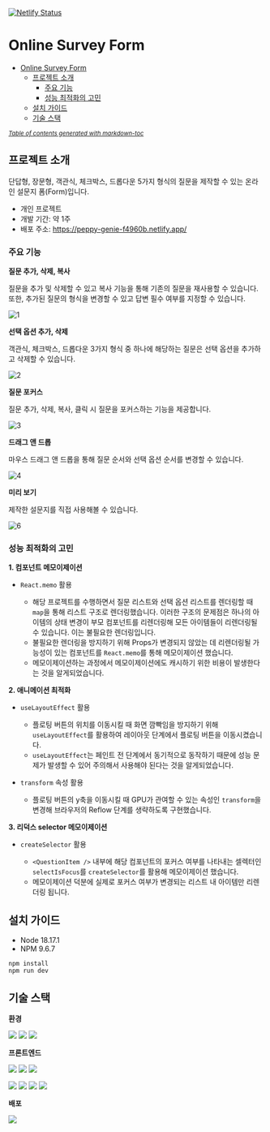 [![Netlify Status](https://api.netlify.com/api/v1/badges/feff7299-9c20-4a8a-af1a-0c4e69665ae5/deploy-status)](https://app.netlify.com/sites/peppy-genie-f4960b/deploys)

# Online Survey Form

- [Online Survey Form](#online-survey-form)
  * [프로젝트 소개](#프로젝트_소개)
    + [주요 기능](#주요_기능)
    + [성능 최적화의 고민](#성능_최적화의_고민)
  * [설치 가이드](#설치_가이드)
  * [기술 스택](#기술_스택)

<small><i><a href='http://ecotrust-canada.github.io/markdown-toc/'>Table of contents generated with markdown-toc</a></i></small>

## 프로젝트 소개
단답형, 장문형, 객관식, 체크박스, 드롭다운 5가지 형식의 질문을 제작할 수 있는 온라인 설문지 폼(Form)입니다.

- 개인 프로젝트
- 개발 기간: 약 1주
- 배포 주소: https://peppy-genie-f4960b.netlify.app/

### 주요 기능

**질문 추가, 삭제, 복사**

질문을 추가 및 삭제할 수 있고 복사 기능을 통해 기존의 질문을 재사용할 수 있습니다.<br/>또한, 추가된 질문의 형식을 변경할 수 있고 답변 필수 여부를 지정할 수 있습니다.

![1](https://github.com/sanbondeveloper/react-ts-survey/assets/146537655/f47dbd62-c210-48bf-86df-69f0e0c46274)

**선택 옵션 추가, 삭제**

객관식, 체크박스, 드롭다운 3가지 형식 중 하나에 해당하는 질문은 선택 옵션을 추가하고 삭제할 수 있습니다.

![2](https://github.com/sanbondeveloper/react-ts-survey/assets/146537655/0187db45-3295-487f-8ba4-c64d16855cda)

**질문 포커스**

질문 추가, 삭제, 복사, 클릭 시 질문을 포커스하는 기능을 제공합니다.

![3](https://github.com/sanbondeveloper/react-ts-survey/assets/146537655/518d090c-1745-4099-988d-6bac90c71e82)

**드래그 앤 드롭**

마우스 드래그 앤 드롭을 통해 질문 순서와 선택 옵션 순서를 변경할 수 있습니다.

![4](https://github.com/sanbondeveloper/react-ts-survey/assets/146537655/bc917f5e-6e2f-450c-a017-0ba5fe03452a)

**미리 보기**

제작한 설문지를 직접 사용해볼 수 있습니다.

![6](https://github.com/sanbondeveloper/react-ts-survey/assets/146537655/f45bda88-3718-4cfc-b260-9f237071c70d)

### 성능 최적화의 고민

**1. 컴포넌트 메모이제이션**

- `React.memo` 활용
  
  - 해당 프로젝트를 수행하면서 질문 리스트와 선택 옵션 리스트를 렌더링할 때 `map`을 통해 리스트 구조로 렌더링했습니다. 이러한 구조의 문제점은 하나의 아이템의 상태 변경이 부모 컴포넌트를 리렌더링해 모든 아이템들이 리렌더링될 수 있습니다. 이는 불필요한 렌더링입니다.
  - 불필요한 렌더링을 방지하기 위해 Props가 변경되지 않았는 데 리렌더링될 가능성이 있는 컴포넌트를 `React.memo`를 통해 메모이제이션 했습니다.
  - 메모이제이션하는 과정에서 메모이제이션에도 캐시하기 위한 비용이 발생한다는 것을 알게되었습니다.

**2. 애니메이션 최적화**

- `useLayoutEffect` 활용

  - 플로팅 버튼의 위치를 이동시킬 때 화면 깜빡임을 방지하기 위해 `useLayoutEffect`를 활용하여 레이아웃 단계에서 플로팅 버튼을 이동시켰습니다.
  - `useLayoutEffect`는 페인트 전 단계에서 동기적으로 동작하기 때문에 성능 문제가 발생할 수 있어 주의해서 사용해야 된다는 것을 알게되었습니다.

- `transform` 속성 활용

  - 플로팅 버튼의 y축을 이동시킬 때 GPU가 관여할 수 있는 속성인 `transform`을 변경해 브라우저의 Reflow 단계를 생략하도록 구현했습니다.

**3. 리덕스 selector 메모이제이션**

- `createSelector` 활용

  - `<QuestionItem />` 내부에 해당 컴포넌트의 포커스 여부를 나타내는 셀렉터인 `selectIsFocus`를 `createSelector`를 활용해 메모이제이션 했습니다.
  - 메모이제이션 덕분에 실제로 포커스 여부가 변경되는 리스트 내 아이템만 리렌더링 됩니다.

## 설치 가이드

- Node 18.17.1
- NPM 9.6.7

```
npm install
npm run dev
```
## 기술 스택

**환경**

<img src="https://img.shields.io/badge/visualstudiocode-007ACC?style=for-the-badge&logo=visualstudiocode&logoColor=white"> <img src="https://img.shields.io/badge/git-F05032?style=for-the-badge&logo=git&logoColor=white"> <img src="https://img.shields.io/badge/github-181717?style=for-the-badge&logo=github&logoColor=white">

**프론트엔드**

<img src="https://img.shields.io/badge/vite-646CFF?style=for-the-badge&logo=vite&logoColor=white"> <img src="https://img.shields.io/badge/react-61DAFB?style=for-the-badge&logo=react&logoColor=white"> <img src="https://img.shields.io/badge/typescript-3178C6?style=for-the-badge&logo=typescript&logoColor=white">

<img src="https://img.shields.io/badge/reactrouter-CA4245?style=for-the-badge&logo=reactrouter&logoColor=white"> <img src="https://img.shields.io/badge/redux-764ABC?style=for-the-badge&logo=redux&logoColor=white"> <img src="https://img.shields.io/badge/styledcomponents-DB7093?style=for-the-badge&logo=styledcomponents&logoColor=white"> <img src="https://img.shields.io/badge/mui-007FFF?style=for-the-badge&logo=mui&logoColor=white">

**배포**

<img src="https://img.shields.io/badge/netlify-00C7B7?style=for-the-badge&logo=netlify&logoColor=white">


